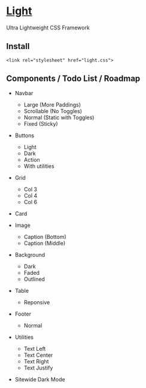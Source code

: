 # [Light](http://cquanu.github.io/light.css/)

Ultra Lightweight CSS Framework

## Install

```
<link rel="stylesheet" href="light.css">
```

## Components / Todo List / Roadmap

- Navbar
    - Large (More Paddings)
    - Scrollable (No Toggles)
    - Normal (Static with Toggles)
    - Fixed (Sticky)
    
- Buttons
    - Light
    - Dark
    - Action
    - With utilities
        
- Grid
    - Col 3
    - Col 4
    - Col 6
- Card
- Image
    - Caption (Bottom)
    - Caption (Middle)
    
- Background
    - Dark
    - Faded
    - Outlined
    
- Table
    - Reponsive
    
- Footer
    - Normal
    
- Utilities
    - Text Left
    - Text Center
    - Text Right
    - Text Justify

- Sitewide Dark Mode